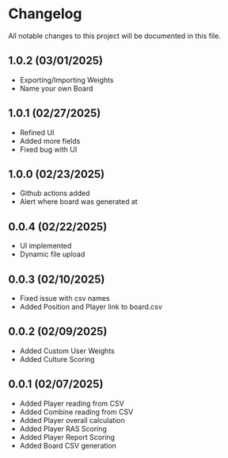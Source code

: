 # Changelog

All notable changes to this project will be documented in this file.

## 1.0.2 (03/01/2025)
- Exporting/Importing Weights
- Name your own Board

## 1.0.1 (02/27/2025)
- Refined UI
- Added more fields
- Fixed bug with UI

## 1.0.0 (02/23/2025)
- Github actions added
- Alert where board was generated at

## 0.0.4 (02/22/2025)
- UI implemented
- Dynamic file upload

## 0.0.3 (02/10/2025)
- Fixed issue with csv names
- Added Position and Player link to board.csv

## 0.0.2 (02/09/2025)
- Added Custom User Weights
- Added Culture Scoring

## 0.0.1 (02/07/2025)
- Added Player reading from CSV
- Added Combine reading from CSV
- Added Player overall calculation
- Added Player RAS Scoring
- Added Player Report Scoring
- Added Board CSV generation
